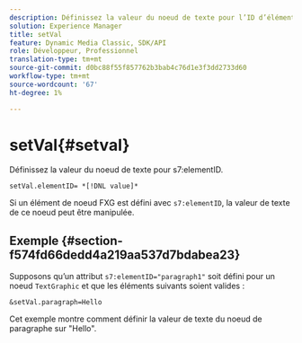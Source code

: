 ```yaml
---
description: Définissez la valeur du noeud de texte pour l’ID d’élément Scene7.
solution: Experience Manager
title: setVal
feature: Dynamic Media Classic, SDK/API
role: Développeur, Professionnel
translation-type: tm+mt
source-git-commit: d0bc88f55f857762b3bab4c76d1e3f3dd2733d60
workflow-type: tm+mt
source-wordcount: '67'
ht-degree: 1%

---
```



# setVal{#setval}

Définissez la valeur du noeud de texte pour s7:elementID.

`setVal.elementID= *[!DNL value]*`

Si un élément de noeud FXG est défini avec `s7:elementID`, la valeur de texte de ce noeud peut être manipulée.

## Exemple {#section-f574fd66dedd4a219aa537d7bdabea23}

Supposons qu’un attribut `s7:elementID="paragraph1"` soit défini pour un noeud `TextGraphic` et que les éléments suivants soient valides :

`&setVal.paragraph=Hello`

Cet exemple montre comment définir la valeur de texte du noeud de paragraphe sur &quot;Hello&quot;.

